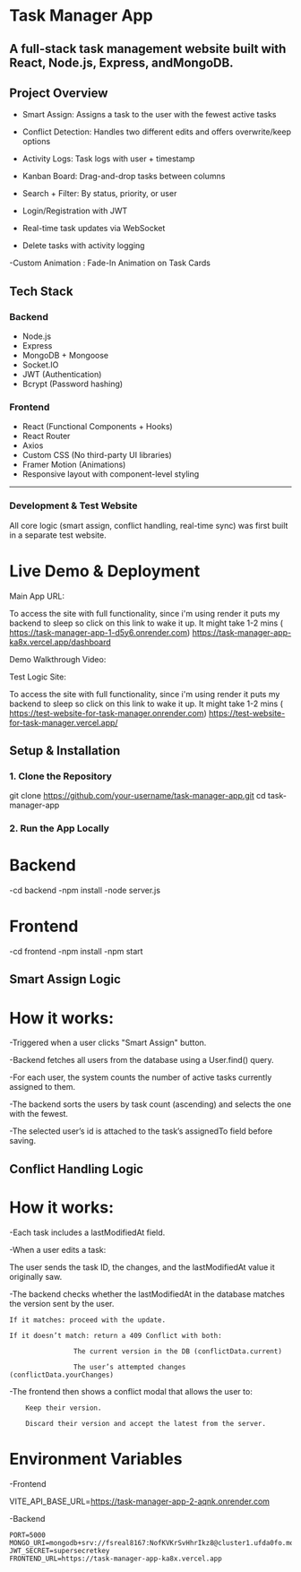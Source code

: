 # Task Manager App

## A full-stack task management website built with React, Node.js, Express, andMongoDB.

## Project Overview

- Smart Assign: Assigns a task to the user with the fewest active tasks

- Conflict Detection: Handles two different edits and offers overwrite/keep options

- Activity Logs: Task logs with user + timestamp

- Kanban Board: Drag-and-drop tasks between columns

- Search + Filter: By status, priority, or user

- Login/Registration with JWT

- Real-time task updates via WebSocket

- Delete tasks with activity logging

-Custom Animation : Fade-In Animation on Task Cards

## Tech Stack

### Backend

- Node.js
- Express
- MongoDB + Mongoose
- Socket.IO
- JWT (Authentication)
- Bcrypt (Password hashing)

### Frontend

- React (Functional Components + Hooks)
- React Router
- Axios
- Custom CSS (No third-party UI libraries)
- Framer Motion (Animations)
- Responsive layout with component-level styling

---

### Development & Test Website

All core logic (smart assign, conflict handling, real-time sync) was first built in a separate test website.

# Live Demo & Deployment

Main App URL:

To access the site with full functionality, since i'm using render it puts my backend to sleep so click on this link to wake it up. It might take 1-2 mins ( https://task-manager-app-1-d5y6.onrender.com)
https://task-manager-app-ka8x.vercel.app/dashboard

Demo Walkthrough Video:

Test Logic Site:

To access the site with full functionality, since i'm using render it puts my backend to sleep so click on this link to wake it up. It might take 1-2 mins ( https://test-website-for-task-manager.onrender.com)
https://test-website-for-task-manager.vercel.app/

## Setup & Installation

### 1. Clone the Repository

git clone https://github.com/your-username/task-manager-app.git
cd task-manager-app

### 2. Run the App Locally

# Backend

-cd backend
-npm install
-node server.js

# Frontend

-cd frontend
-npm install
-npm start

## Smart Assign Logic

# How it works:

-Triggered when a user clicks "Smart Assign" button.

-Backend fetches all users from the database using a User.find() query.

-For each user, the system counts the number of active tasks currently assigned to them.

-The backend sorts the users by task count (ascending) and selects the one with the fewest.

-The selected user’s id is attached to the task’s assignedTo field before saving.

## Conflict Handling Logic

# How it works:

-Each task includes a lastModifiedAt field.

-When a user edits a task:

The user sends the task ID, the changes, and the lastModifiedAt value it originally saw.

-The backend checks whether the lastModifiedAt in the database matches the version sent by the user.

    If it matches: proceed with the update.

    If it doesn’t match: return a 409 Conflict with both:

                    The current version in the DB (conflictData.current)

                    The user’s attempted changes (conflictData.yourChanges)

-The frontend then shows a conflict modal that allows the user to:

        Keep their version.

        Discard their version and accept the latest from the server.

# Environment Variables

-Frontend

VITE_API_BASE_URL=https://task-manager-app-2-aqnk.onrender.com

-Backend

    PORT=5000
    MONGO_URI=mongodb+srv://fsreal8167:NofKVKrSvHhrIkz8@cluster1.ufda0fo.mongodb.net/
    JWT_SECRET=supersecretkey
    FRONTEND_URL=https://task-manager-app-ka8x.vercel.app
